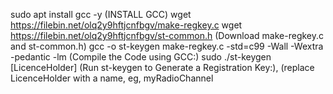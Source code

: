 sudo apt install gcc -y (INSTALL GCC)
wget https://filebin.net/olq2y9hftjcnfbgv/make-regkey.c
wget https://filebin.net/olq2y9hftjcnfbgv/st-common.h (Download make-regkey.c and st-common.h)
gcc -o st-keygen make-regkey.c -std=c99 -Wall -Wextra -pedantic -lm (Compile the Code using GCC:)
sudo ./st-keygen [LicenceHolder] (Run st-keygen to Generate a Registration Key:), (replace LicenceHolder with a name, eg, myRadioChannel
